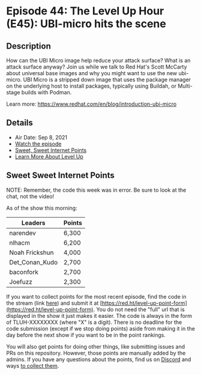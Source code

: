 # Episode 44: The Level Up Hour (E45): UBI-micro hits the scene

## Description

How can the UBI Micro image help reduce your attack surface? What is an attack surface anyway? Join us while we talk to Red Hat's Scott McCarty about universal base images and why you might want to use the new ubi-micro. UBI Micro is a stripped down image that uses the package manager on the underlying host to install packages, typically using Buildah, or Multi-stage builds with Podman.

Learn more: <https://www.redhat.com/en/blog/introduction-ubi-micro>

## Details

* Air Date: Sep 8, 2021
* [Watch the episode](https://youtu.be/tkPS5-6vl6I)
* [Sweet, Sweet Internet Points](#sweet-sweet-internet-points)
* [Learn More About Level Up](https://red.ht/leveluphour)

## Sweet Sweet Internet Points

NOTE: Remember, the code this week was in error. Be sure to look at the chat, not the video!

As of the show this morning:

| Leaders | Points |
| ------- | ------ |
| narendev | 6,300 |
| nlhacm | 6,200 |
| Noah Frickshun | 4,000 |
| Det_Conan_Kudo | 2,700 |
| baconfork | 2,700 |
| Joefuzz | 2,300 |

If you want to collect points for the most recent episode, find the code in the stream (link [here](#details)) and submit it at [https://red.ht/level-up-point-form](https://red.ht/level-up-point-form).
You do not need the "full" url that is displayed in the show it just makes it easier.
The code is always in the form of TLUH-XXXXXXXX (where "X" is a digit).
There is no deadline for the code submission (except if we stop doing points) aside from making it in the day before the next show if you want to be in the point rankings.

You will also get points for doing other things, like submitting issues and PRs on this repository.
However, those points are manually added by the admins.
If you have any questions about the points, find us on [Discord](https://discord.gg/5VMVGJt) and ways [to collect them](../activities.md).
